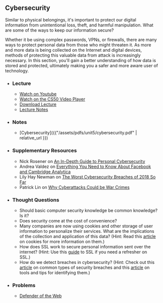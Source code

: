 ## Cybersecurity

Similar to physical belongings, it's important to protect our digital information from unintentional loss, theft, and harmful manipulation. What are some of the ways to keep our information secure?

Whether it be using complex passwords, VPNs, or firewalls, there are many ways to protect personal data from those who might threaten it. As more and more data is being collected on the Internet and digital devices, methods of protecting this valuable data from attack is increasingly necessary. In this section, you'll gain a better understanding of how data is stored and protected, ultimately making you a safer and more aware user of technology.

- ### Lecture
  - [Watch on Youtube](https://www.youtube.com/embed/QQmFyybzon0?start=9&end=4002)
  - [Watch on the CS50 Video Player](https://video.cs50.net/cscie1a/2017/fall/lectures/security?t=0m09s)
  - [Download Lecture](https://cdn.cs50.net/cscie1a/2017/fall/lectures/security/security-720p.mp4?download)
  - [Lecture Notes](http://cdn.cs50.net/cscie1a/2017/fall/lectures/security/notes/security.html)

- ### Notes
  - [Cybersecurity]({{"/assets/pdfs/unit5/cybersecurity.pdf" | relative_url }})
  
- ### Supplementary Resources
  - Nick Rosener on [An In-Depth Guide to Personal Cybersecurity](https://medium.com/@nickrosener/an-in-depth-guide-to-personal-cybersecurity-be98ba47c968)
  - Andrea Valdez on [Everything You Need to Know About Facebook and Cambridge Analytica](https://www.wired.com/story/wired-facebook-cambridge-analytica-coverage/)
  - Lily Hay Newman on [The Worst Cybersecurity Breaches of 2018 So Far](https://www.wired.com/story/2018-worst-hacks-so-far/)
  - Patrick Lin on [Why Cyberattacks Could be War Crimes](https://medium.com/world-economic-forum/why-cyberattacks-could-be-war-crimes-b81af0ce8777)

- ### Thought Questions
  - Should basic computer security knowledge be common knowledge? Is it?
  - Does security come at the cost of convenience?
  - Many companies are now using cookies and other storage of user information to personalize their services. What are the implications of the collection and application of this data? (Hint: Read this [article](https://www.lifewire.com/web-browser-cookies-3483129) on cookies for more information on them.)
  - How does SSL work to secure personal information sent over the internet? (Hint: Use this [guide](https://blog.hubspot.com/marketing/what-is-ssl) to SSL if you need a refresher on SSL.)
  - How do we detect breaches in cybersecurity? (Hint: Check out this [article](https://www.rapid7.com/fundamentals/types-of-attacks/) on common types of security breaches and this [article](https://www.garlandtechnology.com/blog/key-tools-and-tips-for-successfully-identifying-security-breaches) on tools and tips for identifying them.)

- ### Problems
  - [Defender of the Web](http://docs.cs50.net/2018/ap/problems/defender/defender.html)


